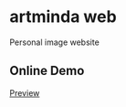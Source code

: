 # artminda web
Personal image website

## Online Demo

[Preview](https://artminda.github.io/artminda)
